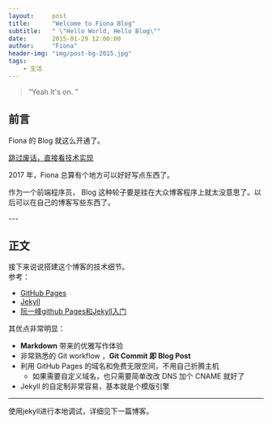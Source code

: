 ```yaml
---
layout:     post
title:      "Welcome to Fiona Blog"
subtitle:   " \"Hello World, Hello Blog\""
date:       2015-01-29 12:00:00
author:     "Fiona"
header-img: "img/post-bg-2015.jpg"
tags:
    - 生活
---
```


> “Yeah It's on. ”


## 前言

Fiona 的 Blog 就这么开通了。

[跳过废话，直接看技术实现 ](#build)



2017 年，Fiona 总算有个地方可以好好写点东西了。


作为一个前端程序员， Blog 这种轮子要是挂在大众博客程序上就太没意思了。以后可以在自己的博客写些东西了。


<p id = "build"></p>
---

## 正文

接下来说说搭建这个博客的技术细节。  
参考：
* [GitHub Pages](https://pages.github.com/)
* [Jekyll](http://jekyllrb.com/)
* [阮一峰github Pages和Jekyll入门](http://www.ruanyifeng.com/blog/2012/08/blogging_with_jekyll.html)

其优点非常明显：

* **Markdown** 带来的优雅写作体验
* 非常熟悉的 Git workflow ，**Git Commit 即 Blog Post**
* 利用 GitHub Pages 的域名和免费无限空间，不用自己折腾主机
	* 如果需要自定义域名，也只需要简单改改 DNS 加个 CNAME 就好了
* Jekyll 的自定制非常容易，基本就是个模版引擎

---

使用jekyll进行本地调试，详细见下一篇博客。

